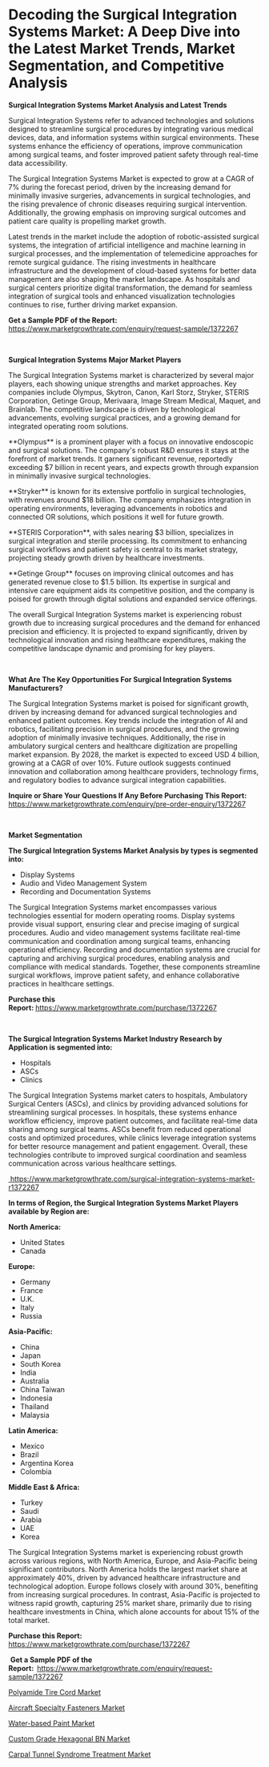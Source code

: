 <p><h1>Decoding the Surgical Integration Systems Market: A Deep Dive into the Latest Market Trends, Market Segmentation, and Competitive Analysis</h1></p><p><strong>Surgical Integration Systems Market Analysis and Latest Trends</strong></p>
<p><p>Surgical Integration Systems refer to advanced technologies and solutions designed to streamline surgical procedures by integrating various medical devices, data, and information systems within surgical environments. These systems enhance the efficiency of operations, improve communication among surgical teams, and foster improved patient safety through real-time data accessibility. </p><p>The Surgical Integration Systems Market is expected to grow at a CAGR of 7% during the forecast period, driven by the increasing demand for minimally invasive surgeries, advancements in surgical technologies, and the rising prevalence of chronic diseases requiring surgical intervention. Additionally, the growing emphasis on improving surgical outcomes and patient care quality is propelling market growth. </p><p>Latest trends in the market include the adoption of robotic-assisted surgical systems, the integration of artificial intelligence and machine learning in surgical processes, and the implementation of telemedicine approaches for remote surgical guidance. The rising investments in healthcare infrastructure and the development of cloud-based systems for better data management are also shaping the market landscape. As hospitals and surgical centers prioritize digital transformation, the demand for seamless integration of surgical tools and enhanced visualization technologies continues to rise, further driving market expansion.</p></p>
<p><strong>Get a Sample PDF of the Report:&nbsp;</strong> <a href="https://www.marketgrowthrate.com/enquiry/request-sample/1372267">https://www.marketgrowthrate.com/enquiry/request-sample/1372267</a></p>
<p>&nbsp;</p>
<p><strong>Surgical Integration Systems Major Market Players</strong></p>
<p><p>The Surgical Integration Systems market is characterized by several major players, each showing unique strengths and market approaches. Key companies include Olympus, Skytron, Canon, Karl Storz, Stryker, STERIS Corporation, Getinge Group, Merivaara, Image Stream Medical, Maquet, and Brainlab. The competitive landscape is driven by technological advancements, evolving surgical practices, and a growing demand for integrated operating room solutions.</p><p>**Olympus** is a prominent player with a focus on innovative endoscopic and surgical solutions. The company's robust R&D ensures it stays at the forefront of market trends. It garners significant revenue, reportedly exceeding $7 billion in recent years, and expects growth through expansion in minimally invasive surgical technologies.</p><p>**Stryker** is known for its extensive portfolio in surgical technologies, with revenues around $18 billion. The company emphasizes integration in operating environments, leveraging advancements in robotics and connected OR solutions, which positions it well for future growth.</p><p>**STERIS Corporation**, with sales nearing $3 billion, specializes in surgical integration and sterile processing. Its commitment to enhancing surgical workflows and patient safety is central to its market strategy, projecting steady growth driven by healthcare investments.</p><p>**Getinge Group** focuses on improving clinical outcomes and has generated revenue close to $1.5 billion. Its expertise in surgical and intensive care equipment aids its competitive position, and the company is poised for growth through digital solutions and expanded service offerings.</p><p>The overall Surgical Integration Systems market is experiencing robust growth due to increasing surgical procedures and the demand for enhanced precision and efficiency. It is projected to expand significantly, driven by technological innovation and rising healthcare expenditures, making the competitive landscape dynamic and promising for key players.</p></p>
<p>&nbsp;</p>
<p><strong>What Are The Key Opportunities For Surgical Integration Systems Manufacturers?</strong></p>
<p><p>The Surgical Integration Systems market is poised for significant growth, driven by increasing demand for advanced surgical technologies and enhanced patient outcomes. Key trends include the integration of AI and robotics, facilitating precision in surgical procedures, and the growing adoption of minimally invasive techniques. Additionally, the rise in ambulatory surgical centers and healthcare digitization are propelling market expansion. By 2028, the market is expected to exceed USD 4 billion, growing at a CAGR of over 10%. Future outlook suggests continued innovation and collaboration among healthcare providers, technology firms, and regulatory bodies to advance surgical integration capabilities.</p></p>
<p><strong>Inquire or Share Your Questions If Any Before Purchasing This Report:</strong> <a href="https://www.marketgrowthrate.com/enquiry/pre-order-enquiry/1372267">https://www.marketgrowthrate.com/enquiry/pre-order-enquiry/1372267</a></p>
<p>&nbsp;</p>
<p><strong>Market Segmentation</strong></p>
<p><strong>The Surgical Integration Systems Market Analysis by types is segmented into:</strong></p>
<p><ul><li>Display Systems</li><li>Audio and Video Management System</li><li>Recording and Documentation Systems</li></ul></p>
<p><p>The Surgical Integration Systems market encompasses various technologies essential for modern operating rooms. Display systems provide visual support, ensuring clear and precise imaging of surgical procedures. Audio and video management systems facilitate real-time communication and coordination among surgical teams, enhancing operational efficiency. Recording and documentation systems are crucial for capturing and archiving surgical procedures, enabling analysis and compliance with medical standards. Together, these components streamline surgical workflows, improve patient safety, and enhance collaborative practices in healthcare settings.</p></p>
<p><strong>Purchase this Report:&nbsp;</strong><a href="https://www.marketgrowthrate.com/purchase/1372267">https://www.marketgrowthrate.com/purchase/1372267</a></p>
<p>&nbsp;</p>
<p><strong>The Surgical Integration Systems Market Industry Research by Application is segmented into:</strong></p>
<p><ul><li>Hospitals</li><li>ASCs</li><li>Clinics</li></ul></p>
<p><p>The Surgical Integration Systems market caters to hospitals, Ambulatory Surgical Centers (ASCs), and clinics by providing advanced solutions for streamlining surgical processes. In hospitals, these systems enhance workflow efficiency, improve patient outcomes, and facilitate real-time data sharing among surgical teams. ASCs benefit from reduced operational costs and optimized procedures, while clinics leverage integration systems for better resource management and patient engagement. Overall, these technologies contribute to improved surgical coordination and seamless communication across various healthcare settings.</p></p>
<p><a href="https://www.marketgrowthrate.com/surgical-integration-systems-market-r1372267">&nbsp;https://www.marketgrowthrate.com/surgical-integration-systems-market-r1372267</a></p>
<p><strong>In terms of Region, the Surgical Integration Systems Market Players available by Region are:</strong></p>
<p>
    <p> <strong> North America: </strong>
        <ul>
            <li>United States</li>
            <li>Canada</li>
        </ul>
        </p> 
    <p> <strong> Europe: </strong>
        <ul>
            <li>Germany</li>
            <li>France</li>
            <li>U.K.</li>
            <li>Italy</li>
            <li>Russia</li>
        </ul>
        </p> 
    <p> <strong> Asia-Pacific: </strong>
        <ul>
            <li>China</li>
            <li>Japan</li>
            <li>South Korea</li>
            <li>India</li>
            <li>Australia</li>
            <li>China Taiwan</li>
            <li>Indonesia</li>
            <li>Thailand</li>
            <li>Malaysia</li>
        </ul>
        </p> 
    <p> <strong> Latin America: </strong>
        <ul>
            <li>Mexico</li>
            <li>Brazil</li>
            <li>Argentina Korea</li>
            <li>Colombia</li>
        </ul>
        </p> 
    <p> <strong> Middle East & Africa: </strong>
        <ul>
            <li>Turkey</li>
            <li>Saudi</li>
            <li>Arabia</li>
            <li>UAE</li>
            <li>Korea</li>
        </ul>
    </p>
    </p>
<p><p>The Surgical Integration Systems market is experiencing robust growth across various regions, with North America, Europe, and Asia-Pacific being significant contributors. North America holds the largest market share at approximately 40%, driven by advanced healthcare infrastructure and technological adoption. Europe follows closely with around 30%, benefiting from increasing surgical procedures. In contrast, Asia-Pacific is projected to witness rapid growth, capturing 25% market share, primarily due to rising healthcare investments in China, which alone accounts for about 15% of the total market.</p></p>
<p><strong>Purchase this Report: </strong><a href="https://www.marketgrowthrate.com/purchase/1372267">https://www.marketgrowthrate.com/purchase/1372267</a></p>
<p>&nbsp;<strong>Get a Sample PDF of the Report:&nbsp;&nbsp;</strong><a href="https://www.marketgrowthrate.com/enquiry/request-sample/1372267">https://www.marketgrowthrate.com/enquiry/request-sample/1372267</a></p>
<p><strong></strong></p>
<p><p><a href="https://github.com/YashRP12/Market-Research-Report-List-6/blob/main/polyamide-tire-cord-market.md">Polyamide Tire Cord Market</a></p><p><a href="https://github.com/FahadAhmed712/Market-Research-Report-List-1/blob/main/aircraft-specialty-fasteners-market.md">Aircraft Specialty Fasteners Market</a></p><p><a href="https://issuu.com/reportprime-2/docs/water-based-paint-market-size-2030._f1056c38064a0a">Water-based Paint Market</a></p><p><a href="https://issuu.com/reportprime-2/docs/custom-grade-hexagonal-bn-market-si_2a7295a28c10cf">Custom Grade Hexagonal BN Market</a></p><p><a href="https://www.linkedin.com/pulse/what-innovations-shaping-carpal-tunnel-syndrome-treatment-9dpvf">Carpal Tunnel Syndrome Treatment Market</a></p></p>